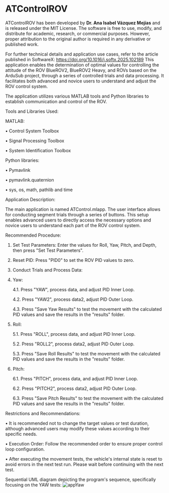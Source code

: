 # ATControlROV

ATControlROV has been developed by **Dr. Ana Isabel Vázquez Mejías** and is released under the MIT License.
The software is free to use, modify, and distribute for academic, research, or commercial purposes. However, proper attribution to the original author is required in any derivative or published work.

For further technical details and application use cases, refer to the article published in SoftwareX:
https://doi.org/10.1016/j.softx.2025.102189
This application enables the determination of optimal values for controlling the attitude of the ROV BlueROV2, BlueROV2 Heavy, and ROVs based on the ArduSub project, through a series of controlled trials and data processing. It facilitates both advanced and novice users to understand and adjust the ROV control system.

The application utilizes various MATLAB tools and Python libraries to establish communication and control of the ROV.

Tools and Libraries Used:

MATLAB:

•	Control System Toolbox

•	Signal Processing Toolbox

•	System Identification Toolbox

Python libraries:

•	Pymavlink

•	pymavlink.quaternion

•	sys, os, math, pathlib and time 

Application Description:

The main application is named ATControl.mlapp. The user interface allows for conducting segment trials through a series of buttons. This setup enables advanced users to directly access the necessary options and novice users to understand each part of the ROV control system.

Recommended Procedure:

1.	Set Test Parameters: Enter the values for Roll, Yaw, Pitch, and Depth, then press "Set Test Parameters".

2.	Reset PID: Press "PID0" to set the ROV PID values to zero.

3.	Conduct Trials and Process Data:

4.	Yaw:
 
    4.1.	Press "YAW", process data, and adjust PID Inner Loop. 

    4.2.	Press "YAW2", process data2, adjust PID Outer Loop.

    4.3.	Press "Save Yaw Results" to test the movement with the calculated PID values and save the results in the "results" folder.
5.	Roll: 

    5.1.	Press "ROLL", process data, and adjust PID Inner Loop. 

    5.2.	Press "ROLL2", process data2, adjust PID Outer Loop.

    5.3.	Press "Save Roll Results" to test the movement with the calculated PID values and save the results in the "results" folder.

6.	Pitch: 

    6.1.	Press "PITCH", process data, and adjust PID Inner Loop.

    6.2.	Press "PITCH2", process data2, adjust PID Outer Loop.

    6.3.	Press "Save Pitch Results" to test the movement with the calculated PID values and save the results in the "results" folder.


Restrictions and Recommendations:

•	It is recommended not to change the target values or test duration, although advanced users may modify these values according to their specific needs.

•	Execution Order: Follow the recommended order to ensure proper control loop configuration.

•	After executing the movement tests, the vehicle's internal state is reset to avoid errors in the next test run. Please wait before continuing with the next test.

Sequential UML diagram depicting the program's sequence, specifically focusing on the YAW tests:
![appYaw](https://github.com/UCAnabel/ATControlROV/assets/126328389/067cc1ff-81f6-4969-80b5-dd5d210a1412)



